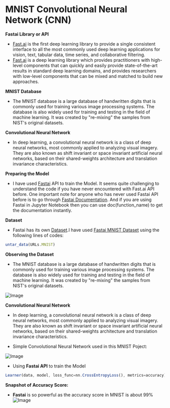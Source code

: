 # **MNIST Convolutional Neural Network (CNN)**

**Fastai Library or API**
- [Fast.ai](https://www.fast.ai/about/) is the first deep learning library to provide a single consistent interface to all the most commonly used deep learning applications for vision, text, tabular data, time series, and collaborative filtering.
- [Fast.ai](https://www.fast.ai/about/) is a deep learning library which provides practitioners with high-level components that can quickly and easily provide state-of-the-art results in standard deep learning domains, and provides researchers with low-level components that can be mixed and matched to build new approaches.

**MNIST Database**
- The MNIST database is a large database of handwritten digits that is commonly used for training various image processing systems. The database is also widely used for training and testing in the field of machine learning. It was created by "re-mixing" the samples from NIST's original datasets.

**Convolutional Neural Network**
- In deep learning, a convolutional neural network is a class of deep neural networks, most commonly applied to analyzing visual imagery. They are also known as shift invariant or space invariant artificial neural networks, based on their shared-weights architecture and translation invariance characteristics.

**Preparing the Model**
- I have used [Fastai](https://www.fast.ai/about/) API to train the Model. It seems quite challenging to understand the code if you have never encountered with Fast.ai API before.
One important note for anyone who has never used Fastai API before is to go through [Fastai Documentation](https://docs.fast.ai/). And if you are using Fastai in Jupyter Notebook then you can use doc(function_name) to get the documentation instantly.

**Dataset**
- Fastai has its own [Dataset](https://docs.fast.ai/datasets.html).I have used [Fastai MNIST Dataset](https://course.fast.ai/datasets) using the following lines of codes:

```javascript
untar_data(URLs.MNIST)
```

**Observing the Dataset**
- The MNIST database is a large database of handwritten digits that is commonly used for training various image processing systems. The database is also widely used for training and testing in the field of machine learning. It was created by "re-mixing" the samples from NIST's original datasets.

![Image](https://res.cloudinary.com/dge89aqpc/image/upload/v1596632331/MNI_syaldn.png)

**Convolutional Neural Network**
- In deep learning, a convolutional neural network is a class of deep neural networks, most commonly applied to analyzing visual imagery. They are also known as shift invariant or space invariant artificial neural networks, based on their shared-weights architecture and translation invariance characteristics.

- Simple Convolutional Neural Network used in this MNIST Poject:

![Image](https://res.cloudinary.com/dge89aqpc/image/upload/v1596632586/Conv_rh520d.png)

- Using **Fastai API** to train the Model

```javascript
Learner(data, model, loss_func=nn.CrossEntropyLoss(), metrics=accuracy)
```
**Snapshot of Accuracy Score:**
- **Fastai** is so powerful as the accuracy score in MNIST is about 99%
![Image](https://res.cloudinary.com/dge89aqpc/image/upload/v1596015604/Fast_pdnngm.png)
